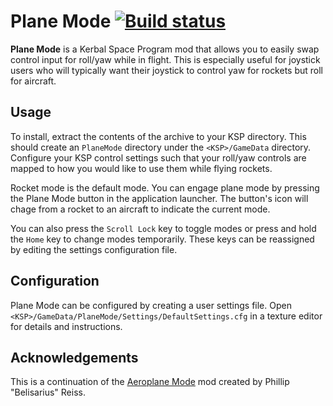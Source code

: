 # Plane Mode [![Build status][build-badge]][build]

**Plane Mode** is a Kerbal Space Program mod that allows you to easily swap control input for roll/yaw while in
flight. This is especially useful for joystick users who will typically want their joystick to control yaw for rockets
but roll for aircraft.

## Usage

To install, extract the contents of the archive to your KSP directory. This should create an `PlaneMode` directory
under the `<KSP>/GameData` directory. Configure your KSP control settings such that your roll/yaw controls are mapped
to how you would like to use them while flying rockets.

Rocket mode is the default mode. You can engage plane mode by pressing the Plane Mode button in the application
launcher. The button's icon will chage from a rocket to an aircraft to indicate the current mode.

You can also press the `Scroll Lock` key to toggle modes or press and hold the `Home` key to change
modes temporarily. These keys can be reassigned by editing the settings configuration file.

## Configuration

Plane Mode can be configured by creating a user settings file. Open
`<KSP>/GameData/PlaneMode/Settings/DefaultSettings.cfg` in a texture editor for details and instructions.

## Acknowledgements

This is a continuation of the [Aeroplane Mode](http://forum.kerbalspaceprogram.com/threads/90034) mod created by
Phillip "Belisarius" Reiss.

[build]: https://ci.appveyor.com/project/Apokee/planemode
[build-badge]: https://ci.appveyor.com/api/projects/status/nlnofph4shq6t7ic/branch/develop
